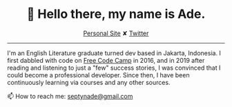 <h1 align="center">👋 Hello there, my name is Ade.</h1>
<p align="center">
  <a href="https://www.septynade.com">Personal Site</a> ✘ 
  <a href="https://twitter.com/septynade">Twitter</a>
</p>

---

I'm an English Literature graduate turned dev based in Jakarta, Indonesia. I first dabbled with code on <a href="https://www.freecodecamp.org">Free Code Camp</a> in 2016, and in 2019 after reading and listening to just a "few" success stories, I was convinced that I could become a professional developer. Since then, I have been continuously learning via courses and any other sources.

📫 How to reach me: septynade@gmail.com
